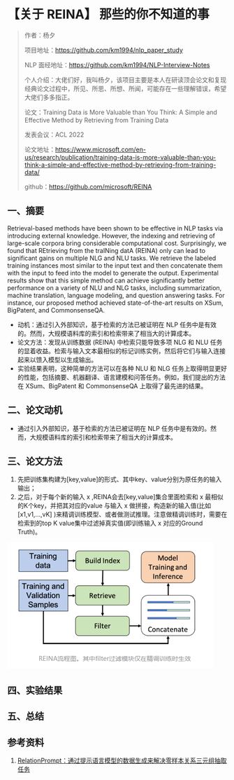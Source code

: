 # 【关于 REINA】 那些的你不知道的事

> 作者：杨夕
> 
> 项目地址：https://github.com/km1994/nlp_paper_study
> 
> NLP 面经地址：https://github.com/km1994/NLP-Interview-Notes
> 
> 个人介绍：大佬们好，我叫杨夕，该项目主要是本人在研读顶会论文和复现经典论文过程中，所见、所思、所想、所闻，可能存在一些理解错误，希望大佬们多多指正。
> 
> 论文：Training Data is More Valuable than You Think: A Simple and Effective Method by Retrieving from Training Data
> 
> 发表会议：ACL 2022
> 
> 论文地址：https://www.microsoft.com/en-us/research/publication/training-data-is-more-valuable-than-you-think-a-simple-and-effective-method-by-retrieving-from-training-data/
> 
> github：https://github.com/microsoft/REINA


## 一、摘要

Retrieval-based methods have been shown to be effective in NLP tasks via introducing external knowledge. However, the indexing and retrieving of large-scale corpora bring considerable computational cost. Surprisingly, we found that REtrieving from the traINing datA (REINA) only can lead to significant gains on multiple NLG and NLU tasks. We retrieve the labeled training instances most similar to the input text and then concatenate them with the input to feed into the model to generate the output. Experimental results show that this simple method can achieve significantly better performance on a variety of NLU and NLG tasks, including summarization, machine translation, language modeling, and question answering tasks. For instance, our proposed method achieved state-of-the-art results on XSum, BigPatent, and CommonsenseQA.

- 动机：通过引入外部知识，基于检索的方法已被证明在 NLP 任务中是有效的。然而，大规模语料库的索引和检索带来了相当大的计算成本。
- 论文方法：发现从训练数据 (REINA) 中检索只能导致多项 NLG 和 NLU 任务的显着收益。检索与输入文本最相似的标记训练实例，然后将它们与输入连接起来以馈入模型以生成输出。
- 实验结果表明，这种简单的方法可以在各种 NLU 和 NLG 任务上取得明显更好的性能，包括摘要、机器翻译、语言建模和问答任务。例如，我们提出的方法在 XSum、BigPatent 和 CommonsenseQA 上取得了最先进的结果。

## 二、论文动机

- 通过引入外部知识，基于检索的方法已被证明在 NLP 任务中是有效的。然而，大规模语料库的索引和检索带来了相当大的计算成本。

## 三、论文方法

1. 先把训练集构建为[key,value]的形式、其中key、value分别为原任务的输入输出；
2. 之后，对于每个新的输入 x ,REINA会去[key,value]集合里面检索和 x 最相似的K个key，并把其对应的value 与输入 x 做拼接，构造新的输入值(比如 [x1,v1,...,vK] )来精调训练模型、或者做测试推理。注意做精调训练时，需要在检索到的top K value集中过滤掉真实值(即训练输入 x 对应的Ground Truth)。

![](img/微信截图_20220403133813.png)

## 四、实验结果



## 五、总结



## 参考资料

1. [RelationPrompt：通过提示语言模型的数据生成来解决零样本关系三元组抽取任务](https://zhuanlan.zhihu.com/p/490792345)